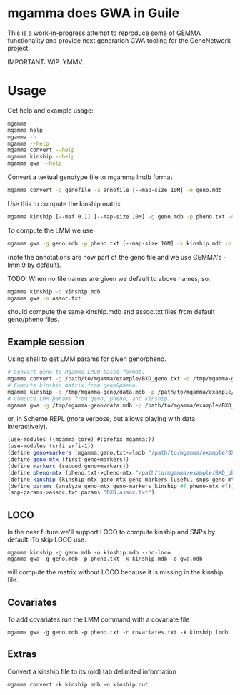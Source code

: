 # mgamma does GWA in Guile

This is a work-in-progress attempt to reproduce some of
[GEMMA](https://github.com/genetics-statistics/GEMMA) functionality and provide next generation GWA tooling for the GeneNetwork project.

IMPORTANT: WIP. YMMV.

# Usage

Get help and example usage:
``` sh
mgamma
mgamma help
mgamma -h
mgamma --help
mgamma convert --help
mgamma kinship --help
mgamma gwa --help
```

Convert a textual genotype file to mgamma lmdb format

``` sh
mgamma convert -g genofile -a annofile [--map-size 10M] -o geno.mdb
```

Use this to compute the kinship matrix

``` sh
mgamma kinship [--maf 0.1] [--map-size 10M] -g geno.mdb -p pheno.txt -o kinship.mdb
```

To compute the LMM we use

``` sh
mgamma gwa -g geno.mdb -p pheno.txt [--map-size 10M] -k kinship.mdb -o assoc.txt
```

(note the annotations are now part of the geno file and we use GEMMA's -lmm 9 by default).

TODO: When no file names are given we default to above names, so:

``` sh
mgamma kinship -o kinship.mdb
mgamma gwa -o assoc.txt
```

should compute the same kinship.mdb and assoc.txt files from default geno/pheno files.

## Example session

Using shell to get LMM params for given geno/pheno.

``` sh
# Convert geno to Mgamma LMDB-based format.
mgamma convert -g /path/to/mgamma/example/BXD_geno.txt -o /tmp/mgamma-geno/data.mdb
# Compute kinship matrix from geno&pheno.
mgamma kinship -g /tmp/mgamma-geno/data.mdb -p /path/to/mgamma/example/BXD_pheno.txt
# Compute LMM params from geno, pheno, and kinship.
mgamma gwa -g /tmp/mgamma-geno/data.mdb -p /path/to/mgamma/example/BXD_pheno.txt -k /tmp/mgamma-kin/data.mdb -o BXD.assoc.txt
```

or, in Scheme REPL (more verbose, but allows playing with data interactively).

``` scheme
(use-modules ((mgamma core) #:prefix mgamma:))
(use-modules (srfi srfi-1))
(define geno+markers (mgamma:geno.txt->lmdb "/path/to/mgamma/example/BXD_geno.txt" "/tmp/mgamma-geno/"))
(define geno-mtx (first geno+markers))
(define markers (second geno+markers))
(define pheno-mtx (pheno.txt->pheno-mtx "/path/to/mgamma/example/BXD_pheno.txt"))
(define kinship (kinship-mtx geno-mtx geno-markers (useful-snps geno-mtx geno-markers pheno-mtx #f)))
(define params (analyze geno-mtx geno-markers kinship #f pheno-mtx #f))
(snp-params->assoc.txt params "BXD.assoc.txt")
```

## LOCO

In the near future we'll support LOCO to compute kinship and SNPs by default. To skip LOCO use:

```
mgamma kinship -g geno.mdb -o kinship.mdb --no-loco
mgamma gwa -g geno.mdb -p pheno.txt -k kinship.mdb -o gwa.mdb
```

will compute the matrix without LOCO because it is missing in the kinship file.

## Covariates

To add covariates run the LMM command with a covariate file

```
mgamma gwa -g geno.mdb -p pheno.txt -c covariates.txt -k kinship.lmdb
```

## Extras

Convert a kinship file to its (old) tab delimited information

```
mgamma convert -k kinship.mdb -o kinship.out
```
